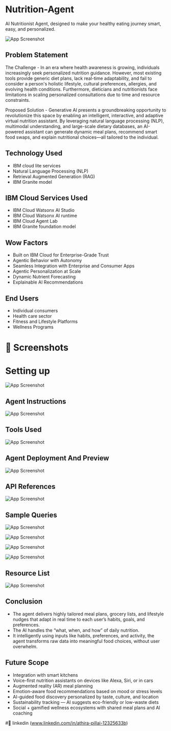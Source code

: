 # Nutrition-Agent
 AI Nutritionist Agent, designed to make your healthy eating journey smart, easy, and personalized.



![App Screenshot](https://github.com/Athira-pillai/Nutrition-Agent/blob/main/95fc1703a176d38a122a9ee84e15764b.jpg?raw=true)


## Problem Statement
The Challenge - In an era where health awareness is growing, individuals increasingly seek personalized nutrition guidance. However, most existing tools provide generic diet plans, lack real-time adaptability, and fail to consider a person's holistic lifestyle, cultural preferences, allergies, and evolving health conditions. Furthermore, dieticians and nutritionists face limitations in scaling personalized consultations due to time and resource constraints.
 
Proposed Solution - Generative AI presents a groundbreaking opportunity to revolutionize this space by enabling an intelligent, interactive, and adaptive virtual nutrition assistant. By leveraging natural language processing (NLP), multimodal understanding, and large-scale dietary databases, an AI-powered assistant can generate dynamic meal plans, recommend smart food swaps, and explain nutritional choices—all tailored to the individual.


## Technology Used

 - IBM cloud lite services
 - Natural Language Processing (NLP)
 - Retrieval Augmented Generation (RAG)
 - IBM Granite model


## IBM Cloud Services Used

 - IBM Cloud Watsonx AI Studio
 - IBM Cloud Watsonx AI runtime
 - IBM Cloud Agent Lab
 - IBM Granite foundation model


## Wow Factors

 - Built on IBM Cloud for Enterprise-Grade Trust
 - Agentic Behavior with Autonomy
 - Seamless Integration with Enterprise and Consumer Apps
 - Agentic Personalization at Scale
 - Dynamic Nutrient Forecasting
 - Explainable AI Recommendations


## End Users

 - Individual consumers
 - Health care sector
 - Fitness and Lifestyle Platforms
 - Wellness Programs


# 📸 Screenshots
# Setting up
 
![App Screenshot](https://github.com/Athira-pillai/Nutrition-Agent/blob/main/Screenshot%20(84).png?raw=true)


## Agent Instructions

![App Screenshot](https://github.com/Athira-pillai/Nutrition-Agent/blob/main/Screenshot%20(86).png?raw=true)


## Tools Used 

![App Screenshot](https://github.com/Athira-pillai/Nutrition-Agent/blob/main/Screenshot%20(85).png?raw=true)


## Agent Deployment And Preview

![App Screenshot](https://github.com/Athira-pillai/Nutrition-Agent/blob/main/Screenshot%20(91).png?raw=true)


## API References

![App Screenshot](https://github.com/Athira-pillai/Nutrition-Agent/blob/main/Screenshot%20(105).png?raw=true)


## Sample Queries

![App Screenshot](https://github.com/Athira-pillai/Nutrition-Agent/blob/main/Screenshot%20(92).png?raw=true)

![App Screenshot](https://github.com/Athira-pillai/Nutrition-Agent/blob/main/Screenshot%20(93).png?raw=true)

![App Screenshot](https://github.com/Athira-pillai/Nutrition-Agent/blob/main/Screenshot%20(94).png?raw=true)

![App Screenshot](https://github.com/Athira-pillai/Nutrition-Agent/blob/main/Screenshot%20(96).png?raw=true)


## Resource List

![App Screenshot](https://github.com/Athira-pillai/Nutrition-Agent/blob/main/Screenshot%20(110).png?raw=true)


## Conclusion

 - The agent delivers highly tailored meal plans, grocery lists, and lifestyle nudges that adapt in real time to each user’s habits, goals, and preferences.
 - The AI handles the “what, when, and how” of daily nutrition.
 - It intelligently using inputs like habits, preferences, and activity, the agent transforms raw data into meaningful food choices, without user overwhelm.


## Future Scope

 - Integration with smart kitchens
 - Voice-first nutrition assistants on devices like Alexa, Siri, or in cars
 - Augmented reality (AR) meal planning 
 - Emotion-aware food recommendations based on mood or stress levels
 - AI-guided food discovery personalized by taste, culture, and location
 - Sustainability tracking — AI suggests eco-friendly or low-waste diets
 - Social + gamified wellness ecosystems with shared meal plans and AI coaching



#🔗 linkedin (www.linkedin.com/in/athira-pillai-12325633b)



